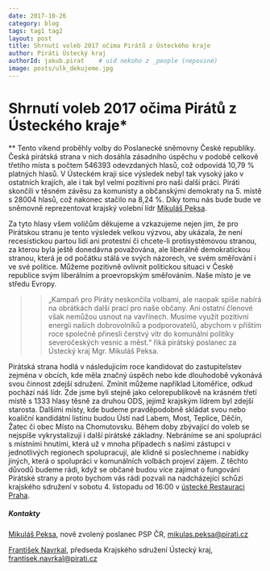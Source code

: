 ```yaml
---
date: 2017-10-26
category: blog
tags: tag1 tag2
layout: post
title: Shrnutí voleb 2017 očima Pirátů z Ústeckého kraje
author: Piráti Ústecký kraj
authorId: jakub.pirat    # uid nekoho z _people (nepoviné)
image: posts/ulk_dekujeme.jpg
---
```


         
# Shrnutí voleb 2017 očima Pirátů z Ústeckého kraje*

** Tento víkend proběhly volby do Poslanecké sněmovny České republiky. Česká pirátská strana v nich dosáhla zásadního úspěchu v podobě celkově třetího místa s počtem 546393 odevzdaných hlasů, což odpovídá 10,79 % platných hlasů. V Ústeckém kraji sice výsledek nebyl tak vysoký jako v ostatních krajích, ale i tak byl velmi pozitivní pro naši další práci. Piráti skončili v těsném závěsu za komunisty a občanskými demokraty  na 5. místě s 28004 hlasů, což nakonec stačilo na 8,24 %. Díky tomu nás bude bude ve sněmovně reprezentovat krajský volební lídr [Mikuláš Peksa](/lide/mikulas-peksa).


 Za tyto hlasy všem voličům děkujeme a vzkazujeme nejen jim, že pro Pirátskou stranu je tento výsledek velkou výzvou, aby ukázala, že není recesistickou partou lidí ani protestní či chcete-li protisystémovou stranou, za kterou byla ještě donedávna považována, ale liberálně demokratickou stranou, která je od počátku  stálá ve svých názorech, ve svém směřování i ve své politice. Můžeme pozitivně ovlivnit politickou situaci v České republice svým  liberálním a proevropským směřováním. Naše místo je ve středu Evropy. 

>>„Kampaň pro Piráty neskončila volbami, ale naopak spíše nabírá na obrátkách další prací pro naše občany. Ani ostatní členové však nemůžou usnout na vavřínech. Musíme využít pozitivní energii našich dobrovolníků a podporovatelů, abychom v příštím roce společně přinesli čerstvý vítr do komunální politiky severočeských vesnic a měst.“ řiká pirátský poslanec za Ústecký kraj Mgr. Mikuláš Peksa.

Pirátská strana hodlá v následujicím roce kandidovat do zastupitelstev zejména v obcích, kde měla značný úspěch nebo kde dlouhodobě vykonává svou činnost zdejší sdružení. Zmínit můžeme například Litoměřice, odkud pochází náš lídr. Zde jsme byli stejně jako celorepublikově na krásném třetí místě s 1333 hlasy těsně za druhou ODS, jejímž krajským lídrem byl zdejší starosta. Dalšími místy, kde budeme pravděpodobně skládat svou nebo koaliční kandidátní listinu budou Ústí nad Labem, Most, Teplice, Děčín, Žatec či obec Místo na Chomutovsku. Během doby zbývající do voleb se nejspíše vykrystalizují i další pirátské základny. Nebráníme se ani spolupráci s místními hnutími, která už v mnoha případech s našimi zástupci v jednotlivých regionech spolupracují, ale klidně si poslechneme i nabídky jiných, která o spolupráci v komunálních volbách projeví zájem. Z těchto důvodů budeme rádi, když se občané budou více zajímat o fungování Pirátské strany a proto bychom vás rádi pozvali na nadcházející schůzi krajského sdružení v sobotu 4. listopadu od 16:00 v [ústecké Restauraci Praha](https///www.facebook.com/Restaurace-PRAHA-550303904999928/).

##### Kontakty

[Mikuláš Peksa](/lide/mikulas-peksa), nově zvolený poslanec PSP ČR, mikulas.peksa@pirati.cz

[František Navrkal](/lide/frantisek-navrkal), předseda Krajského sdružení Ústecký kraj, frantisek.navrkal@pirati.cz
